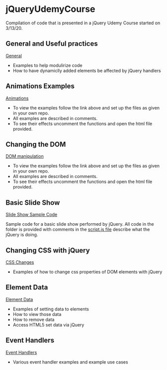 # jQueryUdemyCourse
Compilation of code that is presented in a jQuery Udemy Course started on 3/13/20.

## General and Useful practices
[General](https://github.com/RevYolution/jQueryUdemyCourse/tree/master/General)
- Examples to help modulirize code
- How to have dynamiclly added elements be affected by jQuery handlers

## Animations Examples
[Animations](https://github.com/RevYolution/jQueryUdemyCourse/tree/master/Animations/effect_animations)

- To view the examples follow the link above and set up the files as given in your own repo. 
- All examples are described in comments. 
- To see their effects uncomment the functions and open the html file provided.

## Changing the DOM
[DOM manipulation](https://github.com/RevYolution/jQueryUdemyCourse/tree/master/Manipulating_the_DOM/manipulating_DOM)

- To view the examples follow the link above and set up the files as given in your own repo. 
- All examples are described in comments. 
- To see their effects uncomment the functions and open the html file provided.

## Basic Slide Show 
[Slide Show Sample Code](https://github.com/RevYolution/jQueryUdemyCourse/tree/master/Animations/slideShow)

Sample code for a basic slide show performed by jQuery. All code in the folder is provided with comments in the [script.js file](https://github.com/RevYolution/jQueryUdemyCourse/blob/master/slideShow/js/script.js) describe what the jQuery is doing. 

## Changing CSS with jQuery
[CSS Changes](https://github.com/RevYolution/jQueryUdemyCourse/tree/master/Manipulating_the_DOM/changingCSS)
- Examples of how to change css properties of DOM elements with jQuery

## Element Data
[Element Data](https://github.com/RevYolution/jQueryUdemyCourse/tree/master/Manipulating_the_DOM/elementData)
- Examples of setting data to elements 
- How to view those data
- How to remove data
- Access HTML5 set data via jQuery

## Event Handlers
[Event Handlers](https://github.com/RevYolution/jQueryUdemyCourse/tree/master/Event_Handlers)
- Various event handler examples and example use cases



